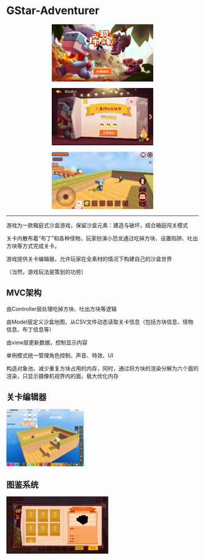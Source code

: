 # GStar-Adventurer


<div align=center>
  <img height="150" src="https://github.com/2585479524/git_pic/blob/master/GStar-Adventurer/logo.jpg"/><br>
  
  <img height="150" src="https://github.com/2585479524/git_pic/blob/master/GStar-Adventurer/ChooseLevel.jpg"/><br>
  
  <img height="150" src="https://github.com/2585479524/git_pic/blob/master/GStar-Adventurer/Level.jpg"/><br>
</div>

<hr>

游戏为一款箱庭式沙盒游戏，保留沙盒元素：建造与破坏，结合箱庭闯关模式

关卡内散布着“布丁”和各种怪物，玩家扮演小恐龙通过吃掉方块、设置陷阱、吐出方块等方式完成关卡。

游戏提供关卡编辑器，允许玩家在全素材的情况下构建自己的沙盒世界

（当然，游戏玩法是策划的功劳）

## MVC架构

由Controller层处理吃掉方块、吐出方块等逻辑

由Model层定义沙盒地图，从CSV文件动态读取关卡信息（包括方块信息、怪物信息、布丁信息等）

由view层更新数据，控制显示内容

单例模式统一管理角色控制、声音、特效、UI

构造对象池，减少重复方块占用的内存，同时，通过将方块的渲染分解为六个面的渲染，只显示摄像机视界内的面，极大优化内存

## 关卡编辑器

  <img height="150" src="https://github.com/2585479524/git_pic/blob/master/GStar-Adventurer/Edit.jpg"/><br>

## 图鉴系统

  <img height="150" src="https://github.com/2585479524/git_pic/blob/master/GStar-Adventurer/Illustration.jpg"/><br>